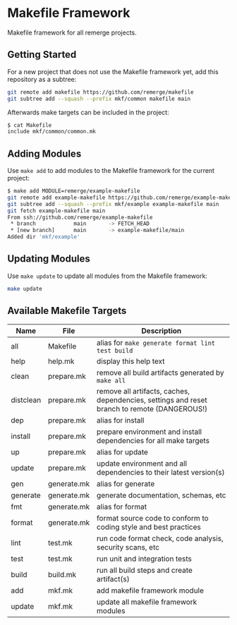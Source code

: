 # Makefile Framework

Makefile framework for all remerge projects.

## Getting Started

For a new project that does not use the Makefile framework yet, add this
repository as a subtree:

```bash
git remote add makefile https://github.com/remerge/makefile
git subtree add --squash --prefix mkf/common makefile main
```

Afterwards make targets can be included in the project:

```bash
$ cat Makefile
include mkf/common/common.mk
```

## Adding Modules

Use `make add` to add modules to the Makefile framework for the current project:

```bash
$ make add MODULE=remerge/example-makefile
git remote add example-makefile https://github.com/remerge/example-makefile
git subtree add --squash --prefix mkf/example example-makefile main
git fetch example-makefile main
From ssh://github.com/remerge/example-makefile
 * branch            main       -> FETCH_HEAD
 * [new branch]      main       -> example-makefile/main
Added dir 'mkf/example'
```

## Updating Modules

Use `make update` to update all modules from the Makefile framework:

```bash
make update
```

## Available Makefile Targets

| Name      | File        | Description                                                                                  |
| --------- | ----------- | -------------------------------------------------------------------------------------------- |
| all       | Makefile    | alias for `make generate format lint test build`                                             |
| help      | help.mk     | display this help text                                                                       |
| clean     | prepare.mk  | remove all build artifacts generated by `make all`                                           |
| distclean | prepare.mk  | remove all artifacts, caches, dependencies, settings and reset branch to remote (DANGEROUS!) |
| dep       | prepare.mk  | alias for install                                                                            |
| install   | prepare.mk  | prepare environment and install dependencies for all make targets                            |
| up        | prepare.mk  | alias for update                                                                             |
| update    | prepare.mk  | update environment and all dependencies to their latest version(s)                           |
| gen       | generate.mk | alias for generate                                                                           |
| generate  | generate.mk | generate documentation, schemas, etc                                                         |
| fmt       | generate.mk | alias for format                                                                             |
| format    | generate.mk | format source code to conform to coding style and best practices                             |
| lint      | test.mk     | run code format check, code analysis, security scans, etc                                    |
| test      | test.mk     | run unit and integration tests                                                               |
| build     | build.mk    | run all build steps and create artifact(s)                                                   |
| add       | mkf.mk      | add makefile framework module                                                                |
| update    | mkf.mk      | update all makefile framework modules                                                        |
